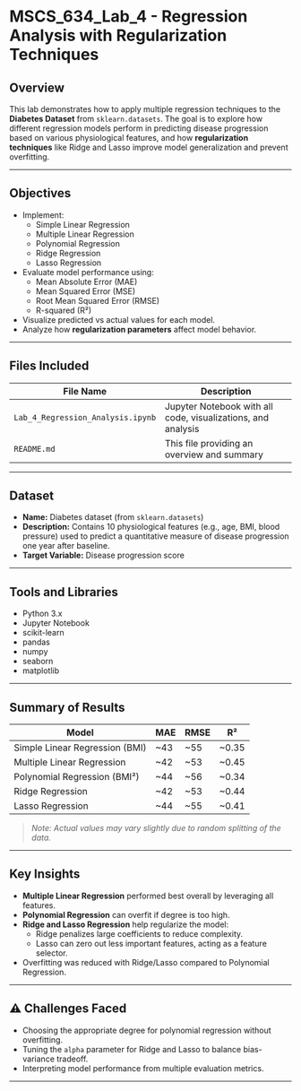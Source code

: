 # MSCS_634_Lab_4 - Regression Analysis with Regularization Techniques

## Overview

This lab demonstrates how to apply multiple regression techniques to the **Diabetes Dataset** from `sklearn.datasets`. The goal is to explore how different regression models perform in predicting disease progression based on various physiological features, and how **regularization techniques** like Ridge and Lasso improve model generalization and prevent overfitting.

---

##  Objectives

- Implement:
  - Simple Linear Regression
  - Multiple Linear Regression
  - Polynomial Regression
  - Ridge Regression
  - Lasso Regression
- Evaluate model performance using:
  - Mean Absolute Error (MAE)
  - Mean Squared Error (MSE)
  - Root Mean Squared Error (RMSE)
  - R-squared (R²)
- Visualize predicted vs actual values for each model.
- Analyze how **regularization parameters** affect model behavior.

---

##  Files Included

| File Name                       | Description                                           |
|--------------------------------|-------------------------------------------------------|
| `Lab_4_Regression_Analysis.ipynb` | Jupyter Notebook with all code, visualizations, and analysis |
| `README.md`                    | This file providing an overview and summary          |

---

##  Dataset

- **Name:** Diabetes dataset (from `sklearn.datasets`)
- **Description:** Contains 10 physiological features (e.g., age, BMI, blood pressure) used to predict a quantitative measure of disease progression one year after baseline.
- **Target Variable:** Disease progression score

---

##  Tools and Libraries

- Python 3.x
- Jupyter Notebook
- scikit-learn
- pandas
- numpy
- seaborn
- matplotlib

---

##  Summary of Results

| Model                    | MAE   | RMSE  | R²    |
|-------------------------|-------|-------|-------|
| Simple Linear Regression (BMI) | ~43  | ~55  | ~0.35 |
| Multiple Linear Regression     | ~42  | ~53  | ~0.45 |
| Polynomial Regression (BMI²)  | ~44  | ~56  | ~0.34 |
| Ridge Regression               | ~42  | ~53  | ~0.44 |
| Lasso Regression               | ~44  | ~55  | ~0.41 |

> *Note: Actual values may vary slightly due to random splitting of the data.*

---

##  Key Insights

- **Multiple Linear Regression** performed best overall by leveraging all features.
- **Polynomial Regression** can overfit if degree is too high.
- **Ridge and Lasso Regression** help regularize the model:
  - Ridge penalizes large coefficients to reduce complexity.
  - Lasso can zero out less important features, acting as a feature selector.
- Overfitting was reduced with Ridge/Lasso compared to Polynomial Regression.

---

## ⚠️ Challenges Faced

- Choosing the appropriate degree for polynomial regression without overfitting.
- Tuning the `alpha` parameter for Ridge and Lasso to balance bias-variance tradeoff.
- Interpreting model performance from multiple evaluation metrics.

---
